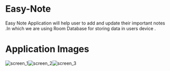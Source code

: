 # Easy-Note
Easy Note Application will help user to add and update their important notes .In which we are using Room Database for storing data in users device .
# Application Images
![screen_1](https://user-images.githubusercontent.com/88790718/152669471-b5040856-9c2d-4fcc-9aba-005cf3f5196a.png)![screen_2](https://user-images.githubusercontent.com/88790718/152669480-8e5bc340-68e1-48ff-a742-b9c45fb32727.png)![screen_3](https://user-images.githubusercontent.com/88790718/152669485-5eb1f2c1-d986-492d-8350-ff7a94e47c64.png)
